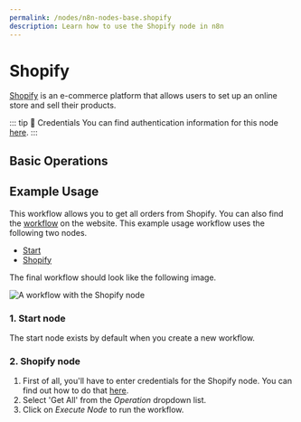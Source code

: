 ```yaml
---
permalink: /nodes/n8n-nodes-base.shopify
description: Learn how to use the Shopify node in n8n
---
```


# Shopify

[Shopify](https://www.shopify.com/) is an e-commerce platform that allows users to set up an online store and sell their products.

::: tip 🔑 Credentials
You can find authentication information for this node [here](../../../credentials/Shopify/README.md).
:::

## Basic Operations

<Resource node="n8n-nodes-base.shopify" />

## Example Usage

This workflow allows you to get all orders from Shopify. You can also find the [workflow](https://n8n.io/workflows/548) on the website. This example usage workflow uses the following two nodes.

- [Start](../../core-nodes/Start/README.md)
- [Shopify]()

The final workflow should look like the following image.

![A workflow with the Shopify node](REDACTED)

### 1. Start node

The start node exists by default when you create a new workflow.

### 2. Shopify node

1. First of all, you'll have to enter credentials for the Shopify node. You can find out how to do that [here](../../../credentials/Shopify/README.md).
2. Select 'Get All' from the *Operation* dropdown list.
3. Click on *Execute Node* to run the workflow.
